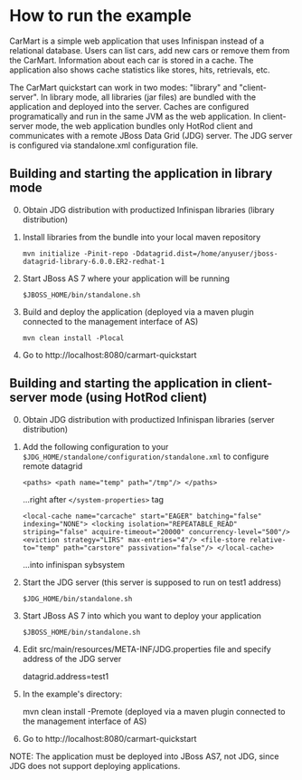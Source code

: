 How to run the example
======================

CarMart is a simple web application that uses Infinispan instead of a relational database.
Users can list cars, add new cars or remove them from the CarMart. Information about each car
is stored in a cache. The application also shows cache statistics like stores, hits, retrievals, etc.

The CarMart quickstart can work in two modes: "library" and "client-server". In library mode, 
all libraries (jar files) are bundled with the application and deployed into the server. Caches are
configured programatically and run in the same JVM as the web application. In client-server mode, 
the web application bundles only HotRod client and communicates with a remote JBoss Data Grid (JDG) server. 
The JDG server is configured via standalone.xml configuration file.


Building and starting the application in library mode
-----------------------------------------------------

0) Obtain JDG distribution with productized Infinispan libraries (library distribution)

1) Install libraries from the bundle into your local maven repository

    `mvn initialize -Pinit-repo -Ddatagrid.dist=/home/anyuser/jboss-datagrid-library-6.0.0.ER2-redhat-1`
    
2) Start JBoss AS 7 where your application will be running

    `$JBOSS_HOME/bin/standalone.sh`

3) Build and deploy the application (deployed via a maven plugin connected to the management interface of AS)

    `mvn clean install -Plocal`

4) Go to http://localhost:8080/carmart-quickstart


Building and starting the application in client-server mode (using HotRod client)
---------------------------------------------------------------------------------

0) Obtain JDG distribution with productized Infinispan libraries (server distribution)

1) Add the following configuration to your `$JDG_HOME/standalone/configuration/standalone.xml` to configure
   remote datagrid

    `<paths>
        <path name="temp" path="/tmp"/>
     </paths>`
    
    ...right after `</system-properties>` tag

    `<local-cache name="carcache" start="EAGER" batching="false" indexing="NONE">
        <locking isolation="REPEATABLE_READ" striping="false" acquire-timeout="20000" concurrency-level="500"/>
        <eviction strategy="LIRS" max-entries="4"/>
        <file-store relative-to="temp" path="carstore" passivation="false"/>
     </local-cache>`
    
    ...into infinispan sybsystem
   
2) Start the JDG server (this server is supposed to run on test1 address)
    
    `$JDG_HOME/bin/standalone.sh`

3) Start JBoss AS 7 into which you want to deploy your application

    `$JBOSS_HOME/bin/standalone.sh`

4) Edit src/main/resources/META-INF/JDG.properties file and specify address of the JDG server

    datagrid.address=test1

5) In the example's directory:

    mvn clean install -Premote (deployed via a maven plugin connected to the management interface of AS)

6) Go to http://localhost:8080/carmart-quickstart

NOTE: The application must be deployed into JBoss AS7, not JDG, since JDG does not support deploying applications. 
